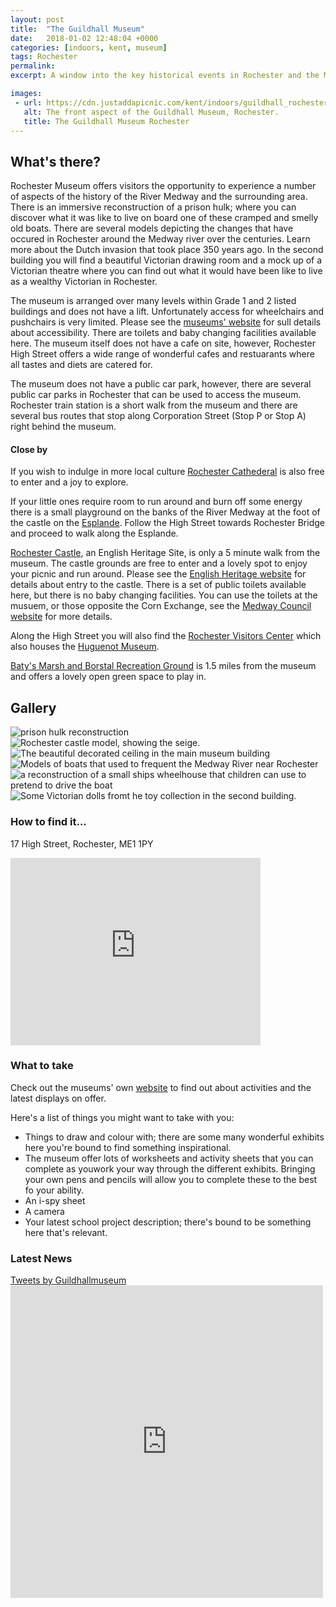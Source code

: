 ```yaml
---
layout: post
title:  "The Guildhall Museum"
date:   2018-01-02 12:48:04 +0000
categories: [indoors, kent, museum]
tags: Rochester
permalink: 
excerpt: A window into the key historical events in Rochester and the Medway River; from the siege of Rochester Castle to the Battle of the Medway. Step into the world of Dickensian Rochester and explore what it was like to live in the city at that time.  Discover the smelly, cramped Hulks that used to lie off the banks of the Medway in Rochester.

images:
 - url: https://cdn.justaddapicnic.com/kent/indoors/guildhall_rochester/guildhall7.jpg
   alt: The front aspect of the Guildhall Museum, Rochester.
   title: The Guildhall Museum Rochester
---
```


## What's there?
Rochester Museum offers visitors the opportunity to experience a number of aspects of the history of the River Medway and the surrounding area.  There is an immersive reconstruction of a prison hulk; where you can discover what it was like to live on board one of these cramped and smelly old boats.  There are several models depicting the changes that have occured in Rochester around the Medway river over the centuries.  Learn more about the Dutch invasion that took place 350 years ago.  In the second building you will find a beautiful Victorian drawing room and a mock up of a Victorian theatre where you can find out what it would have been like to live as a wealthy Victorian in Rochester.

The museum is arranged over many levels within Grade 1 and 2 listed buildings and does not have a lift.  Unfortunately access for wheelchairs and pushchairs is very limited.  Please see the [museums' website](http://www.medway.gov.uk/leisurecultureandsport/localhistoryandarchives/museums/guildhallmuseum.aspx) for sull details about accessibility.  There are toilets and baby changing facilities available here.  The museum itself does not have a cafe on site, however, Rochester High Street offers a wide range of wonderful cafes and restuarants where all tastes and diets are catered for.

The museum does not have a public car park, however, there are several public car parks in Rochester that can be used to access the museum.  Rochester train station is a short walk from the museum and there are several bus routes that stop along Corporation Street (Stop P or Stop A) right behind the museum. 

#### Close by
If you wish to indulge in more local culture [Rochester Cathederal](https://justaddapicnic.com/indoors/kent/cathedral/2018/02/21/rochester-cathedral.html) is also free to enter and a joy to explore. 

If your little ones require room to run around and burn off some energy there is a small playground on the banks of the River Medway at the foot of the castle on the [Esplande](https://justaddapicnic.com/outdoors/kent/park/2018/05/08/rochester-esplanade.html). Follow the High Street towards Rochester Bridge and proceed to walk along the Esplande.

[Rochester Castle](http://www.english-heritage.org.uk/visit/places/rochester-castle/), an English Heritage Site, is only a 5 minute walk from the museum.  The castle grounds are free to enter and a lovely spot to enjoy your picnic and run around. Please see the [English Heritage website](http://www.english-heritage.org.uk/visit/places/rochester-castle/) for details about entry to the castle. There is a set of public toilets available here, but there is no baby changing facilities.  You can use the toilets at the musuem, or those opposite the Corn Exchange, see the [Medway Council website](http://www.medway.gov.uk/information/findmynearest.aspx?stype=36) for more details.  

Along the High Street you will also find the [Rochester Visitors Center](https://www.visitmedway.org/getting-here/visitor-information-centre/) which also houses the [Huguenot Museum](http://huguenotmuseum.org/).

[Baty's Marsh and Borstal Recreation Ground](https://justaddapicnic.com/outdoors/kent/park/2018/07/17/batys-marsh-borstal-rec.html) is 1.5 miles from the museum and offers a lovely open green space to play in.

## Gallery

<div class="container">
<div class="row">

<div class="col-md-4">
  <div class="card" id="portrait">
    <img src="https://cdn.justaddapicnic.com/kent/indoors/guildhall_rochester/guildhall5.jpg" alt="prison hulk reconstruction" class="img-fluid">
  </div>

  <div class="card" id="landscape">
    <img src="https://cdn.justaddapicnic.com/kent/indoors/guildhall_rochester/guildhall1.jpg" alt="Rochester castle model, showing the seige." class="img-fluid">
  </div>
</div>

<div class="col-md-4">
  <div class="card" id="portrait">
    <img src="https://cdn.justaddapicnic.com/kent/indoors/guildhall_rochester/guildhall2.jpg" alt="The beautiful decorated ceiling in the main museum building" class="img-fluid">
  </div>

  <div class="card" id="landscape">
    <img src="https://cdn.justaddapicnic.com/kent/indoors/guildhall_rochester/guildhall3.jpg" alt="Models of boats that used to frequent the Medway River near Rochester" class="img-fluid">
  </div>
</div>

<div class="col-md-4">
  <div class="card" id="portrait">
    <img src="https://cdn.justaddapicnic.com/kent/indoors/guildhall_rochester/guildhall4.jpg" alt="a reconstruction of a small ships wheelhouse that children can use to pretend to drive the boat" class="img-fluid">
  </div>

  <div class="card" id="landscape">
    <img src="https://cdn.justaddapicnic.com/kent/indoors/guildhall_rochester/guildhall6.jpg" alt="Some Victorian dolls fromt he toy collection in the second building." class="img-fluid">
  </div>
</div>

</div>      
</div>



### How to find it...
17 High Street, Rochester, ME1 1PY

<iframe src="https://www.google.com/maps/embed?pb=!1m18!1m12!1m3!1d2489.6577802593765!2d0.500769215864864!3d51.39096742703037!2m3!1f0!2f0!3f0!3m2!1i1024!2i768!4f13.1!3m3!1m2!1s0x47d8cc59b0c7fbbb%3A0x210fd39edae5fcc4!2sGuildhall+Museum!5e0!3m2!1sen!2suk!4v1514901590174" width="400" height="300" frameborder="0" style="border:0" allowfullscreen></iframe>


### What to take
Check out the museums' own [website]( http://www.medway.gov.uk/leisurecultureandsport/localhistoryandarchives/museums/guildhallmuseum.aspx) to find out about activities and the latest displays on offer. 

Here's a list of things you might want to take with you:
* Things to draw and colour with; there are some many wonderful exhibits here you're bound to find something inspirational.
* The museum offer lots of worksheets and activity sheets that you can complete as youwork your way through the different exhibits.  Bringing your own pens and pencils will allow you to complete these to the best fo your ability.
* An i-spy sheet
* A camera
* Your latest school project description; there's bound to be something here that's relevant.


### Latest News

<div class="container">
  <div class="row">
    <div class="col-md-6">
      <a class="twitter-timeline" data-width="1000" data-height="500" href="https://twitter.com/Guildhallmuseum?ref_src=twsrc%5Etfw">Tweets by Guildhallmuseum</a> <script async src="https://platform.twitter.com/widgets.js" charset="utf-8"></script>
    </div>
    <div class="col-md-6">
      <iframe src="https://www.facebook.com/plugins/page.php?href=https%3A%2F%2Fwww.facebook.com%2FGuildhallMuseumRochester%2F&tabs=timeline&width=500&height=500&small_header=true&adapt_container_width=true&hide_cover=false&show_facepile=true&appId" width="500" height="500" style="border:none;overflow:hidden" scrolling="no" frameborder="0" allowTransparency="true" allow="encrypted-media"></iframe>
    </div>
  </div>
</div>  
